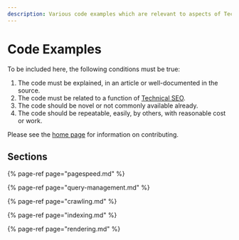 ```yaml
---
description: Various code examples which are relevant to aspects of Technical SEO.
---
```


# Code Examples

To be included here, the following conditions must be true:

1. The code must be explained, in an article or well-documented in the source.
2. The code must be related to a function of [Technical SEO](../learning-center/1.-what-is-technical-seo.md).
3. The code should be novel or not commonly available already.
4. The code should be repeatable, easily, by others, with reasonable cost or work.

Please see the [home page](../../../#contributing) for information on contributing.

## Sections

{% page-ref page="pagespeed.md" %}

{% page-ref page="query-management.md" %}

{% page-ref page="crawling.md" %}

{% page-ref page="indexing.md" %}

{% page-ref page="rendering.md" %}




